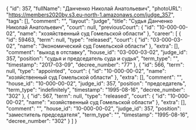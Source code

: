 {
    "id": 357,
    "fullName": "Данченко Николай Анатольевич",
    "photoURL": "https://members2020by.s3.eu-north-1.amazonaws.com/judge_357",
    "tags": [],
    "comment": "",
    "layout": "judge",
    "title": "Судья Данченко Николай Анатольевич",
    "court": null,
    "previousCourt": {
        "id": "10-000-00-02",
        "name": "хозяйственный суд Гомельской области"
    },
    "career": [
        {
            "id": 59463,
            "term": null,
            "type": "released",
            "court": {
                "id": "03-000-03-02",
                "name": "Экономический суд Гомельской области"
            },
            "extra": [],
            "comment": "выход в отставку",
            "house_id": "03-000-03-02",
            "judge_id": 357,
            "position": "судья и председатель суда и судья",
            "term_type": "",
            "timestamp": "2017-03-09",
            "decree_number": "77"
        },
        {
            "id": 566,
            "term": null,
            "type": "appointed",
            "court": {
                "id": "10-000-00-02",
                "name": "хозяйственный суд Гомельской области"
            },
            "extra": [],
            "comment": "",
            "house_id": "10-000-00-02",
            "judge_id": 357,
            "position": "председатель",
            "term_type": "indefinitely",
            "timestamp": "1995-08-16",
            "decree_number": "302"
        },
        {
            "id": 567,
            "term": null,
            "type": "released",
            "court": {
                "id": "10-000-00-02",
                "name": "хозяйственный суд Гомельской области"
            },
            "extra": [],
            "comment": "",
            "house_id": "10-000-00-02",
            "judge_id": 357,
            "position": "заместитель председателя",
            "term_type": "",
            "timestamp": "1995-08-16",
            "decree_number": "302"
        }
    ]
}